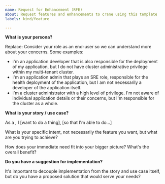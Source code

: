 ```yaml
---
name: Request for Enhancement (RFE)
about: Request features and enhancements to crane using this template
labels: kind/feature

---
```


**What is your persona?**

Replace: Consider your role as an end-user so we can understand more about
your concerns. Some examples:

* I'm an application developer that is also responsible for the deployment of
my application, but I do not have cluster administrative privilege within my
multi-tenant cluster.
* I'm an application admin that plays an SRE role, responsible for the health
deployment of the application, but I am not necessarily a developer of the application
itself.
* I'm a cluster administrator with a high level of privilege. I'm
not aware of individual application details or their concerns, but I'm responsible
for the cluster as a whole.

**What is your story / use case?**

As a <persona>, I [want to do a thing], [so that I'm able to do...]

What is your specific intent, not necessarily the feature you want, but what are
you trying to achieve?

How does your immediate need fit into your bigger picture? What's the overall
benefit?

**Do you have a suggestion for implementation?**

It's important to decouple implementation from the story and use case itself,
but do you have a proposed solution that would serve your needs?
